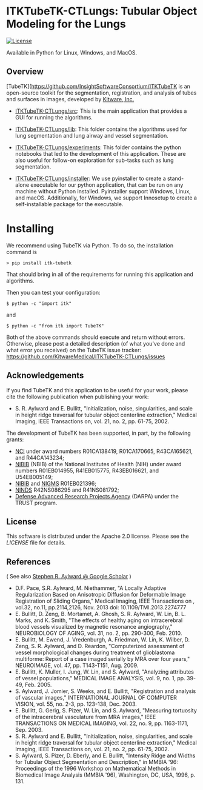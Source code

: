 ITKTubeTK-CTLungs: Tubular Object Modeling for the Lungs
========================================================

[![License](https://img.shields.io/badge/License-Apache%202.0-blue.svg)](https://github.com/KitwareMedical/ITKTubeTK-CTLungs/blob/master/LICENSE)

Available in Python for Linux, Windows, and MacOS.

Overview
--------

[TubeTK](https://github.com/InsightSoftwareConsortium/ITKTubeTK is an open-source toolkit for the segmentation, registration, and analysis of tubes and surfaces in images, developed by [Kitware, Inc.](http://www.kitware.com)

* [ITKTubeTK-CTLungs/src](src): This is the main application that provides
a GUI for running the algorithms.

* [ITKTubeTK-CTLungs/lib](lib): This folder contains the algorithms used for
lung segmentation and lung airway and vessel segmentation.

* [ITKTubeTK-CTLungs/experiments](experiments): This folder contains the
python notebooks that led to the development of this application.  These
are also useful for follow-on exploration for sub-tasks such as lung
segmentation.

* [ITKTubeTK-CTLungs/installer](installer): We use pyinstaller to create a
stand-alone executable for our python application, that can be run on any
machine without Python installed.  Pyinstaller support Windows, Linux, and
macOS.    Additionally, for Windows, we support Innosetup to create a
self-installable package for the executable.

Installing 
==========

We recommend using TubeTK via Python.  To do so, the installation command is

    > pip install itk-tubetk

That should bring in all of the requirements for running this application
and algorithms.

Then you can test your configuration:

    $ python -c "import itk"

and

    $ python -c "from itk import TubeTK"

Both of the above commands should execute and return without errors.   Otherwise, please post a detailed description (of what you've done and what error you received) on the TubeTK issue tracker: https://github.com/KitwareMedical/ITKTubeTK-CTLungs/issues

Acknowledgements
----------------

If you find TubeTK and this application to be useful for your work, please cite the following publication when publishing your work:
* S. R. Aylward and E. Bullitt, "Initialization, noise, singularities, and scale in height ridge traversal for tubular object centerline extraction," Medical Imaging, IEEE Transactions on, vol. 21, no. 2, pp. 61-75, 2002.

The development of TubeTK has been supported, in part, by the following grants:

* [NCI](http://www.cancer.gov/) under award numbers R01CA138419, R01CA170665, R43CA165621, and R44CA143234;
* [NIBIB](http://www.nibib.nih.gov) (NBIB) of the National Institutes of Health (NIH) under award numbers R01EB014955, R41EB015775, R43EB016621, and U54EB005149;
* [NIBIB](http://www.nibib.nih.gov) and [NIGMS](http://www.nigms.nih.gov) R01EB021396;
* [NINDS](http://www.ninds.nih.gov) R42NS086295 and R41NS081792;
* [Defense Advanced Research Projects Agency](http://www.darpa.mil) (DARPA) under the TRUST program.

License
-------

This software is distributed under the Apache 2.0 license. Please see
the *LICENSE* file for details.

References
----------

( See also [Stephen R. Aylward @ Google Scholar](https://scholar.google.com/citations?user=jHEgTSwAAAAJ&hl=en) )

* D.F. Pace, S.R. Aylward, M. Niethammer, "A Locally Adaptive Regularization Based on Anisotropic Diffusion for Deformable Image Registration of Sliding Organs," Medical Imaging, IEEE Transactions on , vol.32, no.11, pp.2114,2126, Nov. 2013 doi: 10.1109/TMI.2013.2274777
* E. Bullitt, D. Zeng, B. Mortamet, A. Ghosh, S. R. Aylward, W. Lin, B. L. Marks, and K. Smith, "The effects of healthy aging on intracerebral blood vessels visualized by magnetic resonance angiography," NEUROBIOLOGY OF AGING, vol. 31, no. 2, pp. 290-300, Feb. 2010.
* E. Bullitt, M. Ewend, J. Vredenburgh, A. Friedman, W. Lin, K. Wilber, D. Zeng, S. R. Aylward, and D. Reardon, "Computerized assessment of vessel morphological changes during treatment of glioblastoma multiforme: Report of a case imaged serially by MRA over four years," NEUROIMAGE, vol. 47, pp. T143-T151, Aug. 2009.
* E. Bullitt, K. Muller, I. Jung, W. Lin, and S. Aylward, "Analyzing attributes of vessel populations," MEDICAL IMAGE ANALYSIS, vol. 9, no. 1, pp. 39-49, Feb. 2005.
* S. Aylward, J. Jomier, S. Weeks, and E. Bullitt, "Registration and analysis of vascular images," INTERNATIONAL JOURNAL OF COMPUTER VISION, vol. 55, no. 2-3, pp. 123-138, Dec. 2003.
* E. Bullitt, G. Gerig, S. Pizer, W. Lin, and S. Aylward, "Measuring tortuosity of the intracerebral vasculature from MRA images," IEEE TRANSACTIONS ON MEDICAL IMAGING, vol. 22, no. 9, pp. 1163-1171, Sep. 2003.
* S. R. Aylward and E. Bullitt, "Initialization, noise, singularities, and scale in height ridge traversal for tubular object centerline extraction," Medical Imaging, IEEE Transactions on, vol. 21, no. 2, pp. 61-75, 2002.
* S. Aylward, S. Pizer, D. Eberly, and E. Bullitt, "Intensity Ridge and Widths for Tubular Object Segmentation and Description," in MMBIA '96: Proceedings of the 1996 Workshop on Mathematical Methods in Biomedical Image Analysis (MMBIA '96), Washington, DC, USA, 1996, p. 131.
